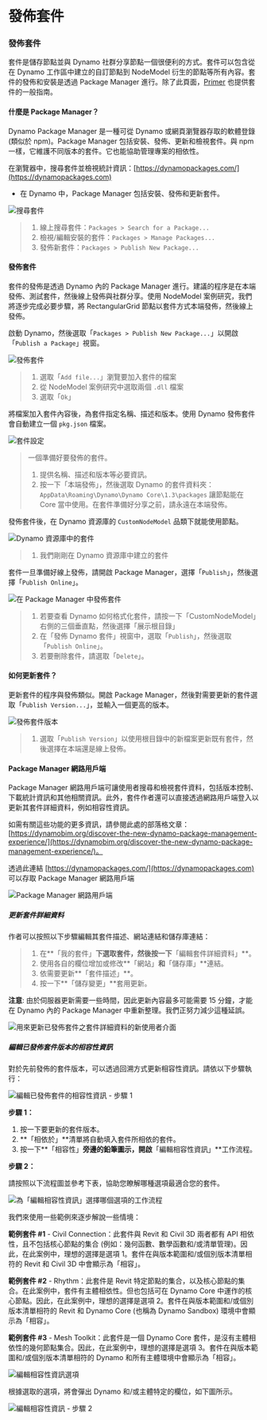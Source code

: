 # 發佈套件

### 發佈套件 <a href="#publish-a-package" id="publish-a-package"></a>

套件是儲存節點並與 Dynamo 社群分享節點一個很便利的方式。套件可以包含從在 Dynamo 工作區中建立的自訂節點到 NodeModel 衍生的節點等所有內容。套件的發佈和安裝是透過 Package Manager 進行。除了此頁面，[Primer](https://primer2.dynamobim.org/6_custom_nodes_and_packages/6-2_packages/1-introduction) 也提供套件的一般指南。

#### 什麼是 Package Manager？<a href="#what-is-a-package-manager" id="what-is-a-package-manager"></a>

Dynamo Package Manager 是一種可從 Dynamo 或網頁瀏覽器存取的軟體登錄 (類似於 npm)。Package Manager 包括安裝、發佈、更新和檢視套件。與 npm 一樣，它維護不同版本的套件。它也能協助管理專案的相依性。

在瀏覽器中，搜尋套件並檢視統計資訊：[https://dynamopackages.com/](https://dynamopackages.com)

* 在 Dynamo 中，Package Manager 包括安裝、發佈和更新套件。

![搜尋套件](images/dynamopackagemanager.jpg)

> 1. 線上搜尋套件：`Packages > Search for a Package...`
> 2. 檢視/編輯安裝的套件：`Packages > Manage Packages...`
> 3. 發佈新套件：`Packages > Publish New Package...`

#### 發佈套件 <a href="#publishing-a-package" id="publishing-a-package"></a>

套件的發佈是透過 Dynamo 內的 Package Manager 進行。建議的程序是在本端發佈、測試套件，然後線上發佈與社群分享。使用 NodeModel 案例研究，我們將逐步完成必要步驟，將 RectangularGrid 節點以套件方式本端發佈，然後線上發佈。

啟動 Dynamo，然後選取「`Packages > Publish New Package...`」以開啟「`Publish a Package`」視窗。

![發佈套件](images/dyn-publish-package-add-files.jpg)

> 1. 選取「`Add file...`」瀏覽要加入套件的檔案
> 2. 從 NodeModel 案例研究中選取兩個 `.dll` 檔案
> 3. 選取「`Ok`」

將檔案加入套件內容後，為套件指定名稱、描述和版本。使用 Dynamo 發佈套件會自動建立一個 `pkg.json` 檔案。

![套件設定](images/dyn-publish-package.jpg)

> 一個準備好要發佈的套件。
>
> 1. 提供名稱、描述和版本等必要資訊。
> 2. 按一下「本端發佈」，然後選取 Dynamo 的套件資料夾：`AppData\Roaming\Dynamo\Dynamo Core\1.3\packages` 讓節點能在 Core 當中使用。在套件準備好分享之前，請永遠在本端發佈。

發佈套件後，在 Dynamo 資源庫的 `CustomNodeModel` 品類下就能使用節點。

![Dynamo 資源庫中的套件](images/dyn-publish-package-library.jpg)

> 1. 我們剛剛在 Dynamo 資源庫中建立的套件

套件一旦準備好線上發佈，請開啟 Package Manager，選擇「`Publish`」，然後選擇「`Publish Online`」。

![在 Package Manager 中發佈套件](images/dyn-publish-package-directory.jpg)

> 1. 若要查看 Dynamo 如何格式化套件，請按一下「CustomNodeModel」右側的三個垂直點，然後選擇「展示根目錄」
> 2. 在「發佈 Dynamo 套件」視窗中，選取「`Publish`」，然後選取「`Publish Online`」。
> 3. 若要刪除套件，請選取「`Delete`」。

#### 如何更新套件？<a href="#how-do-i-update-a-package" id="how-do-i-update-a-package"></a>

更新套件的程序與發佈類似。開啟 Package Manager，然後對需要更新的套件選取「`Publish Version...`」，並輸入一個更高的版本。

![發佈套件版本](images/dyn-publish-package-version.jpg)

> 1. 選取「`Publish Version`」以使用根目錄中的新檔案更新既有套件，然後選擇在本端還是線上發佈。

#### Package Manager 網路用戶端 <a href="#package-manager-web-client" id="package-manager-web-client"></a>

Package Manager 網路用戶端可讓使用者搜尋和檢視套件資料，包括版本控制、下載統計資訊和其他相關資訊。此外，套件作者還可以直接透過網路用戶端登入以更新其套件詳細資料，例如相容性資訊。

如需有關這些功能的更多資訊，請參閱此處的部落格文章：[https://dynamobim.org/discover-the-new-dynamo-package-management-experience/](https://dynamobim.org/discover-the-new-dynamo-package-management-experience/)。

透過此連結 [https://dynamopackages.com/](https://dynamopackages.com) 可以存取 Package Manager 網路用戶端

![Package Manager 網路用戶端](images/packagemanager-browser.jpg)

##### 更新套件詳細資料

作者可以按照以下步驟編輯其套件描述、網站連結和儲存庫連結：  

> 1. 在**「我的套件」**下選取套件，然後按一下**「編輯套件詳細資料」**。  
> 2. 使用各自的欄位增加或修改**「網站」**和**「儲存庫」**連結。  
> 3. 依需要更新**「套件描述」**。  
> 4. 按一下**「儲存變更」**套用更新。  

 **注意**: 由於伺服器更新需要一些時間，因此更新內容最多可能需要 15 分鐘，才能在 Dynamo 內的 Package Manager 中重新整理。我們正努力減少這種延誤。  

 ![用來更新已發佈套件之套件詳細資料的新使用者介面](images/Package-Manager_Image_5.png)

##### 編輯已發佈套件版本的相容性資訊  

對於先前發佈的套件版本，可以透過回溯方式更新相容性資訊。請依以下步驟執行：  

![編輯已發佈套件的相容性資訊 - 步驟 1](images/Package-Manager_Image_6.png)

**步驟 1：**  

1. 按一下要更新的套件版本。  
2. **「相依於」**清單將自動填入套件所相依的套件。  
3. 按一下**「相容性」**旁邊的鉛筆圖示，開啟**「編輯相容性資訊」**工作流程。  

**步驟 2：**  

請按照以下流程圖並參考下表，協助您瞭解哪種選項最適合您的套件。

![為「編輯相容性資訊」選擇哪個選項的工作流程](images/Package-Manager_Image_7.png)

我們來使用一些範例來逐步解說一些情境：

**範例套件 #1** \- Civil Connection：此套件與 Revit 和 Civil 3D 兩者都有 API 相依性，且不包括核心節點的集合 (例如：幾何函數、數學函數和/或清單管理)。因此，在此案例中，理想的選擇是選項 1。套件在與版本範圍和/或個別版本清單相符的 Revit 和 Civil 3D 中會顯示為「相容」。

**範例套件 #2** \- Rhythm：此套件是 Revit 特定節點的集合，以及核心節點的集合。在此案例中，套件有主體相依性。但也包括可在 Dynamo Core 中運作的核心節點。因此，在此案例中，理想的選擇是選項 2。套件在與版本範圍和/或個別版本清單相符的 Revit 和 Dynamo Core (也稱為 Dynamo Sandbox) 環境中會顯示為「相容」。

**範例套件 #3** \- Mesh Toolkit：此套件是一個 Dynamo Core 套件，是沒有主體相依性的幾何節點集合。因此，在此案例中，理想的選擇是選項 3。套件在與版本範圍和/或個別版本清單相符的 Dynamo 和所有主體環境中會顯示為「相容」。

![編輯相容性資訊選項](images/Package-Manager_Image_8.png)

根據選取的選項，將會彈出 Dynamo 和/或主體特定的欄位，如下圖所示。

![編輯相容性資訊 - 步驟 2](images/Package-Manager_Image_9.png)